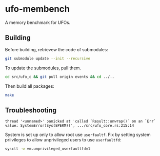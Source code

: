 # ufo-membench

A memory benchmark for UFOs.

## Building

Before building, retrievew the code of submodules:

```bash
git submodule update --init --recursive
```

To update the submodules, pull them.

```bash
cd src/ufo_c && git pull origin events && cd ../.. 
```

Then build all packages:

```bash
make
```

## Troubleshooting

```
thread '<unnamed>' panicked at 'called `Result::unwrap()` on an `Err` value: SystemError(Sys(EPERM))', .../src/ufo_core.rs:215:14
```

System is set up only to allow root use `userfaultf`. Fix by setting system
priivileges to allow unprivileged users to use `userfaultfd`:

```bash
sysctl -w vm.unprivileged_userfaultfd=1
```
